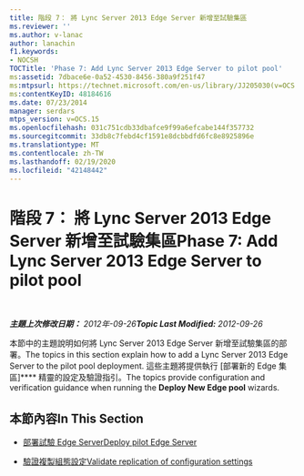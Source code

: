 ```yaml
---
title: 階段 7： 將 Lync Server 2013 Edge Server 新增至試驗集區
ms.reviewer: ''
ms.author: v-lanac
author: lanachin
f1.keywords:
- NOCSH
TOCTitle: 'Phase 7: Add Lync Server 2013 Edge Server to pilot pool'
ms:assetid: 7dbace6e-0a52-4530-8456-380a9f251f47
ms:mtpsurl: https://technet.microsoft.com/en-us/library/JJ205030(v=OCS.15)
ms:contentKeyID: 48184616
ms.date: 07/23/2014
manager: serdars
mtps_version: v=OCS.15
ms.openlocfilehash: 031c751cdb33dbafce9f99a6efcabe144f357732
ms.sourcegitcommit: 33db8c7febd4cf1591e8dcbbdfd6fc8e8925896e
ms.translationtype: MT
ms.contentlocale: zh-TW
ms.lasthandoff: 02/19/2020
ms.locfileid: "42148442"
---
```

<div data-xmlns="http://www.w3.org/1999/xhtml">

<div class="topic" data-xmlns="http://www.w3.org/1999/xhtml" data-msxsl="urn:schemas-microsoft-com:xslt" data-cs="http://msdn.microsoft.com/">

<div data-asp="https://msdn2.microsoft.com/asp">

# <a name="phase-7-add-lync-server-2013-edge-server-to-pilot-pool"></a><span data-ttu-id="b66da-102">階段 7： 將 Lync Server 2013 Edge Server 新增至試驗集區</span><span class="sxs-lookup"><span data-stu-id="b66da-102">Phase 7: Add Lync Server 2013 Edge Server to pilot pool</span></span>

</div>

<div id="mainSection">

<div id="mainBody">

<span> </span>

<span data-ttu-id="b66da-103">_**主題上次修改日期：** 2012年-09-26_</span><span class="sxs-lookup"><span data-stu-id="b66da-103">_**Topic Last Modified:** 2012-09-26_</span></span>

<span data-ttu-id="b66da-104">本節中的主題說明如何將 Lync Server 2013 Edge Server 新增至試驗集區的部署。</span><span class="sxs-lookup"><span data-stu-id="b66da-104">The topics in this section explain how to add a Lync Server 2013 Edge Server to the pilot pool deployment.</span></span> <span data-ttu-id="b66da-105">這些主題將提供執行 [部署新的 Edge 集區]\*\*\*\* 精靈的設定及驗證指引。</span><span class="sxs-lookup"><span data-stu-id="b66da-105">The topics provide configuration and verification guidance when running the **Deploy New Edge pool** wizards.</span></span>

<div>

## <a name="in-this-section"></a><span data-ttu-id="b66da-106">本節內容</span><span class="sxs-lookup"><span data-stu-id="b66da-106">In This Section</span></span>

  - [<span data-ttu-id="b66da-107">部署試驗 Edge Server</span><span class="sxs-lookup"><span data-stu-id="b66da-107">Deploy pilot Edge Server</span></span>](deploy-pilot-edge-server_1.md)

  - [<span data-ttu-id="b66da-108">驗證複製組態設定</span><span class="sxs-lookup"><span data-stu-id="b66da-108">Validate replication of configuration settings</span></span>](validate-replication-of-configuration-settings.md)

</div>

</div>

<span> </span>

</div>

</div>

</div>

